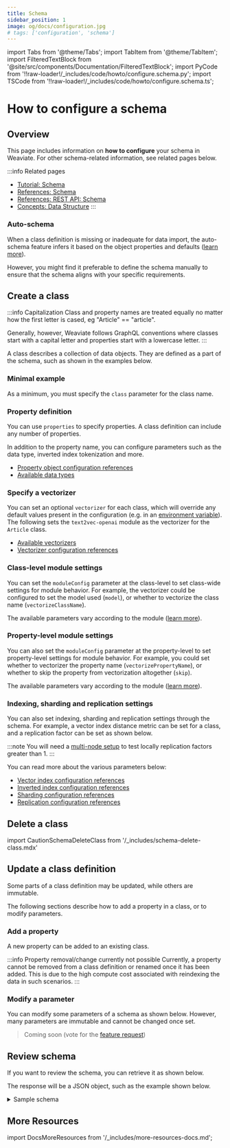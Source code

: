 ```yaml
---
title: Schema
sidebar_position: 1
image: og/docs/configuration.jpg
# tags: ['configuration', 'schema']
---
```


import Tabs from '@theme/Tabs';
import TabItem from '@theme/TabItem';
import FilteredTextBlock from '@site/src/components/Documentation/FilteredTextBlock';
import PyCode from '!!raw-loader!/_includes/code/howto/configure.schema.py';
import TSCode from '!!raw-loader!/_includes/code/howto/configure.schema.ts';

# How to configure a schema

## Overview

This page includes information on **how to configure** your schema in Weaviate. For other schema-related information, see related pages below.

:::info Related pages
- [Tutorial: Schema](../tutorials/schema.md)
- [References: Schema](../config-refs/schema.md)
- [References: REST API: Schema](../api/rest/schema.md)
- [Concepts: Data Structure](../concepts/data.md)
:::

### Auto-schema

When a class definition is missing or inadequate for data import, the auto-schema feature infers it based on the object properties and defaults ([learn more](../config-refs/schema.md#auto-schema)).

However, you might find it preferable to define the schema manually to ensure that the schema aligns with your specific requirements.

## Create a class

:::info Capitalization
Class and property names are treated equally no matter how the first letter is cased, eg "Article" == "article".

Generally, however, Weaviate follows GraphQL conventions where classes start with a capital letter and properties start with a lowercase letter.
:::

A class describes a collection of data objects. They are defined as a part of the schema, such as shown in the examples below.

### Minimal example

As a minimum, you must specify the `class` parameter for the class name.

<Tabs groupId="languages">
  <TabItem value="py" label="Python">
    <FilteredTextBlock
      text={PyCode}
      startMarker="# START CreateClass"
      endMarker="# END CreateClass"
      language="py"
    />
  </TabItem>

  <TabItem value="js" label="JavaScript/TypeScript">
    <FilteredTextBlock
      text={TSCode}
      startMarker="// START CreateClass"
      endMarker="// END CreateClass"
      language="ts"
    />
  </TabItem>
</Tabs>


### Property definition

You can use `properties` to specify properties. A class definition can include any number of properties.

<Tabs groupId="languages">
  <TabItem value="py" label="Python">
    <FilteredTextBlock
      text={PyCode}
      startMarker="# START PropertyDefinition"
      endMarker="# END PropertyDefinition"
      language="py"
    />
  </TabItem>

  <TabItem value="js" label="JavaScript/TypeScript">
    <FilteredTextBlock
      text={TSCode}
      startMarker="// START PropertyDefinition"
      endMarker="// END PropertyDefinition"
      language="ts"
    />
  </TabItem>
</Tabs>


In addition to the property name, you can configure parameters such as the data type, inverted index tokenization and more.

- [Property object configuration references](../config-refs/schema.md#property-object)
- [Available data types](../config-refs/datatypes.md)


### Specify a vectorizer

You can set an optional `vectorizer` for each class, which will override any default values present in the configuration (e.g. in an [environment variable](../config-refs/env-vars.md)). The following sets the `text2vec-openai` module as the vectorizer for the `Article` class.

<Tabs groupId="languages">
  <TabItem value="py" label="Python">
    <FilteredTextBlock
      text={PyCode}
      startMarker="# START Vectorizer"
      endMarker="# END Vectorizer"
      language="py"
    />
  </TabItem>

  <TabItem value="js" label="JavaScript/TypeScript">
    <FilteredTextBlock
      text={TSCode}
      startMarker="// START Vectorizer"
      endMarker="// END Vectorizer"
      language="ts"
    />
  </TabItem>
</Tabs>

- [Available vectorizers](../modules/retriever-vectorizer-modules/index.md)
- [Vectorizer configuration references](../config-refs/schema.md#vectorizer)

### Class-level module settings

You can set the `moduleConfig` parameter at the class-level to set class-wide settings for module behavior. For example, the vectorizer could be configured to set the model used (`model`), or whether to vectorize the class name (`vectorizeClassName`).

<Tabs groupId="languages">
  <TabItem value="py" label="Python">
    <FilteredTextBlock
      text={PyCode}
      startMarker="# START ModuleSettings"
      endMarker="# END ModuleSettings"
      language="py"
    />
  </TabItem>

  <TabItem value="js" label="JavaScript/TypeScript">
    <FilteredTextBlock
      text={TSCode}
      startMarker="// START ModuleSettings"
      endMarker="// END ModuleSettings"
      language="ts"
    />
  </TabItem>
</Tabs>

The available parameters vary according to the module ([learn more](../modules/index.md)).


### Property-level module settings

You can also set the `moduleConfig` parameter at the property-level to set property-level settings for module behavior. For example, you could set whether to vectorizer the property name (`vectorizePropertyName`), or whether to skip the property from vectorization altogether (`skip`).

<Tabs groupId="languages">
  <TabItem value="py" label="Python">
    <FilteredTextBlock
      text={PyCode}
      startMarker="# START PropModuleSettings"
      endMarker="# END PropModuleSettings"
      language="py"
    />
  </TabItem>

  <TabItem value="js" label="JavaScript/TypeScript">
    <FilteredTextBlock
      text={TSCode}
      startMarker="// START PropModuleSettings"
      endMarker="// END PropModuleSettings"
      language="ts"
    />
  </TabItem>
</Tabs>

The available parameters vary according to the module ([learn more](../modules/index.md)).


### Indexing, sharding and replication settings

You can also set indexing, sharding and replication settings through the schema. For example, a vector index distance metric can be set for a class, and a replication factor can be set as shown below.

:::note
You will need a [multi-node setup](../installation/docker-compose.md#multi-node-setup) to test locally replication factors greater than 1.
:::

<Tabs groupId="languages">
  <TabItem value="py" label="Python">
    <FilteredTextBlock
      text={PyCode}
      startMarker="# START IndexReplicationSettings"
      endMarker="# END IndexReplicationSettings"
      language="py"
    />
  </TabItem>

  <TabItem value="js" label="JavaScript/TypeScript">
    <FilteredTextBlock
      text={TSCode}
      startMarker="// START IndexReplicationSettings"
      endMarker="// END IndexReplicationSettings"
      language="ts"
    />
  </TabItem>
</Tabs>


You can read more about the various parameters below:

- [Vector index configuration references](../config-refs/schema.md#vectorindexconfig)
- [Inverted index configuration references](../config-refs/schema.md#invertedindexconfig--stopwords-stopword-lists)
- [Sharding configuration references](../config-refs/schema.md#shardingconfig)
- [Replication configuration references](../config-refs/schema.md#replicationconfig)

## Delete a class

import CautionSchemaDeleteClass from '/_includes/schema-delete-class.mdx'

<CautionSchemaDeleteClass />

## Update a class definition

Some parts of a class definition may be updated, while others are immutable.

The following sections describe how to add a property in a class, or to modify parameters.

### Add a property

A new property can be added to an existing class.

<Tabs groupId="languages">
  <TabItem value="py" label="Python">
    <FilteredTextBlock
      text={PyCode}
      startMarker="# START AddProp"
      endMarker="# END AddProp"
      language="py"
    />
  </TabItem>

  <TabItem value="js" label="JavaScript/TypeScript">
    <FilteredTextBlock
      text={TSCode}
      startMarker="// START AddProp"
      endMarker="// END AddProp"
      language="ts"
    />
  </TabItem>
</Tabs>

:::info Property removal/change currently not possible
Currently, a property cannot be removed from a class definition or renamed once it has been added. This is due to the high compute cost associated with reindexing the data in such scenarios.
:::

### Modify a parameter

You can modify some parameters of a schema as shown below. However, many parameters are immutable and cannot be changed once set.

<Tabs groupId="languages">
  <TabItem value="py" label="Python">
    <FilteredTextBlock
      text={PyCode}
      startMarker="# START ModifyParam"
      endMarker="# END ModifyParam"
      language="py"
    />
  </TabItem>

  <TabItem value="js" label="JavaScript/TypeScript">

  >  Coming soon (vote for the [feature request](https://github.com/weaviate/typescript-client/issues/72))

  </TabItem>
</Tabs>


## Review schema

If you want to review the schema, you can retrieve it as shown below.

<Tabs groupId="languages">
  <TabItem value="py" label="Python">
    <FilteredTextBlock
      text={PyCode}
      startMarker="# START SchemaGet"
      endMarker="# END SchemaGet"
      language="py"
    />
  </TabItem>

  <TabItem value="js" label="JavaScript/TypeScript">
    <FilteredTextBlock
      text={TSCode}
      startMarker="// START SchemaGet"
      endMarker="// END SchemaGet"
      language="ts"
    />
  </TabItem>
</Tabs>

The response will be a JSON object, such as the example shown below.

<details>
  <summary>Sample schema</summary>

```json
{
  "classes": [
    {
      "class": "Article",
      "invertedIndexConfig": {
        "bm25": {
          "b": 0.75,
          "k1": 1.2
        },
        "cleanupIntervalSeconds": 60,
        "stopwords": {
          "additions": null,
          "preset": "en",
          "removals": null
        }
      },
      "moduleConfig": {
        "text2vec-openai": {
          "model": "ada",
          "modelVersion": "002",
          "type": "text",
          "vectorizeClassName": true
        }
      },
      "properties": [
        {
          "dataType": [
            "text"
          ],
          "moduleConfig": {
            "text2vec-openai": {
              "skip": false,
              "vectorizePropertyName": false
            }
          },
          "name": "title",
          "tokenization": "word"
        },
        {
          "dataType": [
            "text"
          ],
          "moduleConfig": {
            "text2vec-openai": {
              "skip": false,
              "vectorizePropertyName": false
            }
          },
          "name": "body",
          "tokenization": "word"
        }
      ],
      "replicationConfig": {
        "factor": 1
      },
      "shardingConfig": {
        "virtualPerPhysical": 128,
        "desiredCount": 1,
        "actualCount": 1,
        "desiredVirtualCount": 128,
        "actualVirtualCount": 128,
        "key": "_id",
        "strategy": "hash",
        "function": "murmur3"
      },
      "vectorIndexConfig": {
        "skip": false,
        "cleanupIntervalSeconds": 300,
        "maxConnections": 64,
        "efConstruction": 128,
        "ef": -1,
        "dynamicEfMin": 100,
        "dynamicEfMax": 500,
        "dynamicEfFactor": 8,
        "vectorCacheMaxObjects": 1000000000000,
        "flatSearchCutoff": 40000,
        "distance": "cosine",
        "pq": {
          "enabled": false,
          "bitCompression": false,
          "segments": 0,
          "centroids": 256,
          "encoder": {
            "type": "kmeans",
            "distribution": "log-normal"
          }
        }
      },
      "vectorIndexType": "hnsw",
      "vectorizer": "text2vec-openai"
    }
  ]
}
```

</details>

## More Resources

import DocsMoreResources from '/_includes/more-resources-docs.md';

<DocsMoreResources />
